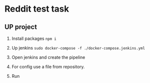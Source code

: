 # Reddit test task

## UP project

1. Install packages  ```npm i```

2. Up jenkins ```sudo docker-compose -f ./docker-compose.jenkins.yml```

3. Open jenkins and create the pipeline

4. For config use a file from repository.

5. Run
